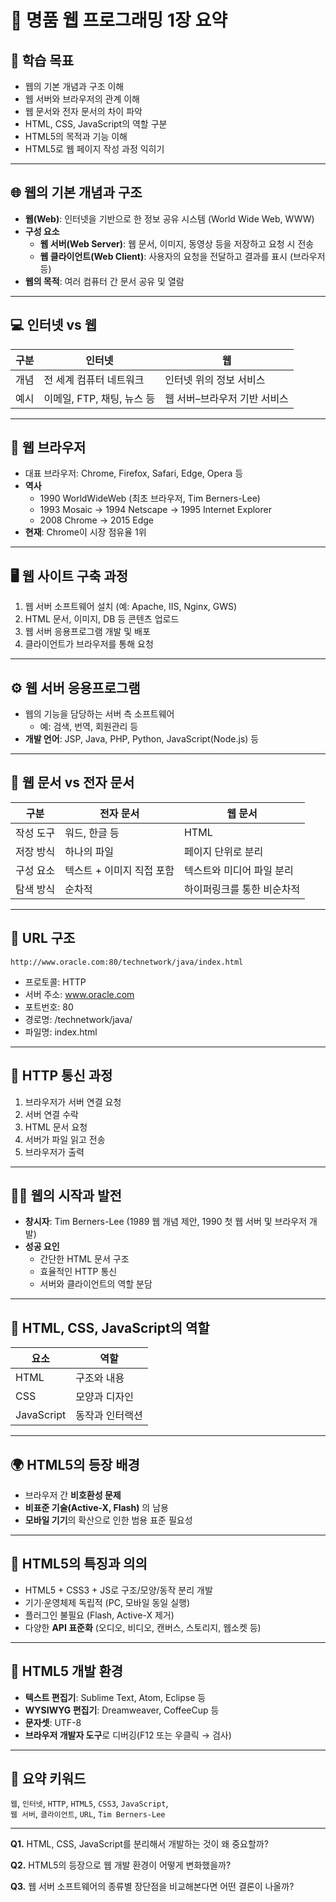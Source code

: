 # 📘 명품 웹 프로그래밍 1장 요약

## 🎯 학습 목표
- 웹의 기본 개념과 구조 이해  
- 웹 서버와 브라우저의 관계 이해  
- 웹 문서와 전자 문서의 차이 파악  
- HTML, CSS, JavaScript의 역할 구분  
- HTML5의 목적과 기능 이해  
- HTML5로 웹 페이지 작성 과정 익히기  

---

## 🌐 웹의 기본 개념과 구조
- **웹(Web)**: 인터넷을 기반으로 한 정보 공유 시스템 (World Wide Web, WWW)  
- **구성 요소**  
  - **웹 서버(Web Server)**: 웹 문서, 이미지, 동영상 등을 저장하고 요청 시 전송  
  - **웹 클라이언트(Web Client)**: 사용자의 요청을 전달하고 결과를 표시 (브라우저 등)  
- **웹의 목적**: 여러 컴퓨터 간 문서 공유 및 열람  

---

## 💻 인터넷 vs 웹
| 구분 | 인터넷 | 웹 |
|------|---------|-----|
| 개념 | 전 세계 컴퓨터 네트워크 | 인터넷 위의 정보 서비스 |
| 예시 | 이메일, FTP, 채팅, 뉴스 등 | 웹 서버–브라우저 기반 서비스 |

---

## 🧭 웹 브라우저
- 대표 브라우저: Chrome, Firefox, Safari, Edge, Opera 등  
- **역사**  
  - 1990 WorldWideWeb (최초 브라우저, Tim Berners-Lee)  
  - 1993 Mosaic → 1994 Netscape → 1995 Internet Explorer  
  - 2008 Chrome → 2015 Edge  
- **현재**: Chrome이 시장 점유율 1위  

---

## 🖥️ 웹 사이트 구축 과정
1. 웹 서버 소프트웨어 설치 (예: Apache, IIS, Nginx, GWS)  
2. HTML 문서, 이미지, DB 등 콘텐츠 업로드  
3. 웹 서버 응용프로그램 개발 및 배포  
4. 클라이언트가 브라우저를 통해 요청  

---

## ⚙️ 웹 서버 응용프로그램
- 웹의 기능을 담당하는 서버 측 소프트웨어  
  - 예: 검색, 번역, 회원관리 등  
- **개발 언어**: JSP, Java, PHP, Python, JavaScript(Node.js) 등  

---

## 📄 웹 문서 vs 전자 문서
| 구분 | 전자 문서 | 웹 문서 |
|------|------------|----------|
| 작성 도구 | 워드, 한글 등 | HTML |
| 저장 방식 | 하나의 파일 | 페이지 단위로 분리 |
| 구성 요소 | 텍스트 + 이미지 직접 포함 | 텍스트와 미디어 파일 분리 |
| 탐색 방식 | 순차적 | 하이퍼링크를 통한 비순차적 |

---

## 🔗 URL 구조
```
http://www.oracle.com:80/technetwork/java/index.html
```
- 프로토콜: HTTP  
- 서버 주소: www.oracle.com  
- 포트번호: 80  
- 경로명: /technetwork/java/  
- 파일명: index.html  

---

## 📡 HTTP 통신 과정
1. 브라우저가 서버 연결 요청  
2. 서버 연결 수락  
3. HTML 문서 요청  
4. 서버가 파일 읽고 전송  
5. 브라우저가 출력  

---

## 👨‍💻 웹의 시작과 발전
- **창시자**: Tim Berners-Lee (1989 웹 개념 제안, 1990 첫 웹 서버 및 브라우저 개발)  
- **성공 요인**
  - 간단한 HTML 문서 구조  
  - 효율적인 HTTP 통신  
  - 서버와 클라이언트의 역할 분담  

---

## 📱 HTML, CSS, JavaScript의 역할
| 요소 | 역할 |
|------|------|
| HTML | 구조와 내용 |
| CSS | 모양과 디자인 |
| JavaScript | 동작과 인터랙션 |

---

## 🌍 HTML5의 등장 배경
- 브라우저 간 **비호환성 문제**
- **비표준 기술(Active-X, Flash)** 의 남용
- **모바일 기기**의 확산으로 인한 범용 표준 필요성

---

## 🚀 HTML5의 특징과 의의
- HTML5 + CSS3 + JS로 구조/모양/동작 분리 개발  
- 기기·운영체제 독립적 (PC, 모바일 동일 실행)  
- 플러그인 불필요 (Flash, Active-X 제거)  
- 다양한 **API 표준화** (오디오, 비디오, 캔버스, 스토리지, 웹소켓 등)  

---

## 🧰 HTML5 개발 환경
- **텍스트 편집기**: Sublime Text, Atom, Eclipse 등  
- **WYSIWYG 편집기**: Dreamweaver, CoffeeCup 등  
- **문자셋**: UTF-8  
- **브라우저 개발자 도구**로 디버깅(F12 또는 우클릭 → 검사)  

---

## 🔎 요약 키워드
`웹`, `인터넷`, `HTTP`, `HTML5`, `CSS3`, `JavaScript`,  
`웹 서버`, `클라이언트`, `URL`, `Tim Berners-Lee`

---

**Q1.** HTML, CSS, JavaScript를 분리해서 개발하는 것이 왜 중요할까?  

**Q2.** HTML5의 등장으로 웹 개발 환경이 어떻게 변화했을까?  

**Q3.** 웹 서버 소프트웨어의 종류별 장단점을 비교해본다면 어떤 결론이 나올까?  
